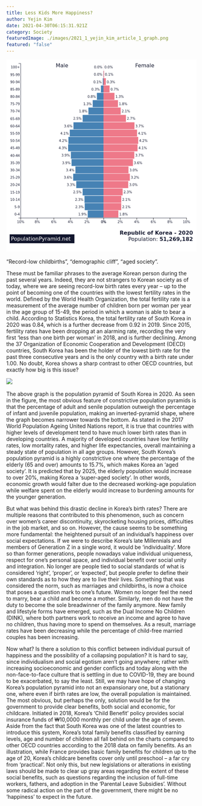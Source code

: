 ```yaml
---
title: Less Kids More Happiness?
author: Yejin Kim
date: 2021-04-30T06:15:31.921Z
category: Society
featuredImage: ./images/2021_1_yejin_kim_article_1_graph.png
featured: "false"
---
```

![](images/2021_1_yejin_kim_article_1_graph.png)

<!--StartFragment-->

“Record-low childbirths”, “demographic cliff”, “aged society”.

These must be familiar phrases to the average Korean person during the past several years. Indeed, they are not strangers to Korean society as of today, where we are seeing record-low birth rates every year – up to the point of becoming one of the countries with the lowest fertility rates in the world. Defined by the World Health Organization, the total fertility rate is a measurement of the average number of children born per woman per year in the age group of 15-49, the period in which a woman is able to bear a child. According to Statistics Korea, the total fertility rate of South Korea in 2020 was 0.84, which is a further decrease from 0.92 in 2019. Since 2015, fertility rates have been dropping at an alarming rate, recording the very first ‘less than one birth per woman’ in 2018, and is further declining. Among the 37 Organization of Economic Cooperation and Development (OECD) countries, South Korea has been the holder of the lowest birth rate for the past three consecutive years and is the only country with a birth rate under 1.00. No doubt, Korea shows a sharp contrast to other OECD countries, but exactly how big is this issue?

![](https://lh3.googleusercontent.com/JToy0xZ5zgunaH2gSnPQx59LHQjXXDe8CF6njPaUHQ8sA1Vb5rEYps2Mv7Ktgt7kNBdzk1MXh4KKaDDOwcgVsUK0Wfec2CBp4ApgCtdk6CtoBiLffqTJWNV0Q8w31NZqDWsHNmU)

The above graph is the population pyramid of South Korea in 2020. As seen in the figure, the most obvious feature of constrictive population pyramids is that the percentage of adult and senile population outweigh the percentage of infant and juvenile population, making an inverted-pyramid shape, where the graph becomes narrower towards the bottom. As stated in the 2017 World Population Ageing United Nations report, it is true that countries with higher levels of development tend to have much lower birth rates than in developing countries. A majority of developed countries have low fertility rates, low mortality rates, and higher life expectancies, overall maintaining a steady state of population in all age groups. However, South Korea’s population pyramid is a highly constrictive one where the percentage of the elderly (65 and over) amounts to 15.7%, which makes Korea an ‘aged society’. It is predicted that by 2025, the elderly population would increase to over 20%, making Korea a ‘super-aged society’. In other words, economic growth would falter due to the decreased working-age population while welfare spent on the elderly would increase to burdening amounts for the younger generation.

But what was behind this drastic decline in Korea’s birth rates? There are multiple reasons that contributed to this phenomenon, such as concern over women’s career discontinuity, skyrocketing housing prices, difficulties in the job market, and so on. However, the cause seems to be something more fundamental: the heightened pursuit of an individual’s happiness over social expectations. If we were to describe Korea’s late Millennials and members of Generation Z in a single word, it would be ‘individuality’. More so than former generations, people nowadays value individual uniqueness, respect for one’s personal space, and individual benefit over social unity and integration. No longer are people tied to social standards of what is considered ‘right’, ‘proper’, or ‘expected’, but people prefer to define their own standards as to how they are to live their lives. Something that was considered the norm, such as marriages and childbirths, is now a choice that poses a question mark to one’s future. Women no longer feel the need to marry, bear a child and become a mother. Similarly, men do not have the duty to become the sole breadwinner of the family anymore. New family and lifestyle forms have emerged, such as the Dual Income No Children (DINK), where both partners work to receive an income and agree to have no children, thus having more to spend on themselves. As a result, marriage rates have been decreasing while the percentage of child-free married couples has been increasing.

Now what? Is there a solution to this conflict between individual pursuit of happiness and the possibility of a collapsing population? It is hard to say, since individualism and social egotism aren’t going anywhere; rather with increasing socioeconomic and gender conflicts and today along with the non-face-to-face culture that is settling in due to COVID-19, they are bound to be exacerbated, to say the least. Still, we may have hope of changing Korea’s population pyramid into not an expansionary one, but a stationary one, where even if birth rates are low, the overall population is maintained. The most obvious, but perhaps the only, solution would be for the government to provide clear benefits, both social and economic, for childcare. Initiated in 2018, Korea’s ‘Child Benefit’ policy provides social insurance funds of ₩10,0000 monthly per child under the age of seven. Aside from the fact that South Korea was one of the latest countries to introduce this system, Korea’s total family benefits classified by earning levels, age and number of children all fall behind on the charts compared to other OECD countries according to the 2018 data on family benefits. As an illustration, while France provides basic family benefits for children up to the age of 20, Korea’s childcare benefits cover only until preschool – a far cry from ‘practical’. Not only this, but new legislations or alterations in existing laws should be made to clear up gray areas regarding the extent of these social benefits, such as questions regarding the inclusion of full-time workers, fathers, and adoption in the ‘Parental Leave Subsidies’. Without some radical action on the part of the government, there might be no ‘happiness’ to expect in the future.

<!--EndFragment-->